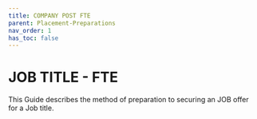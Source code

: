 ```yaml
---
title: COMPANY POST FTE
parent: Placement-Preparations
nav_order: 1
has_toc: false
---
```


# JOB TITLE - FTE
This Guide describes the method of preparation to securing an JOB offer for a Job title.